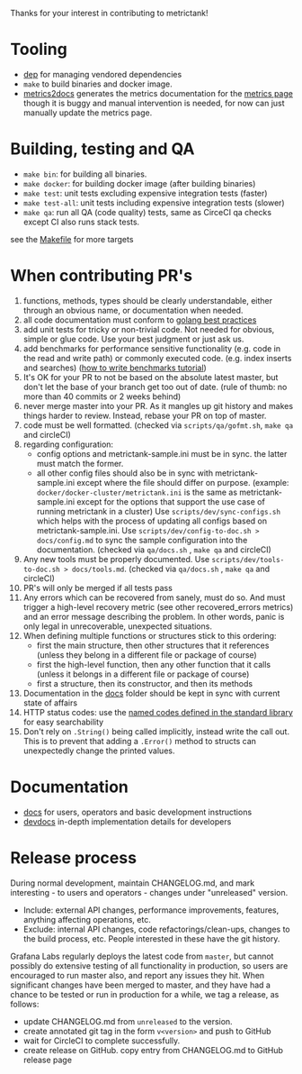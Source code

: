 Thanks for your interest in contributing to metrictank!

# Tooling

* [dep](https://github.com/golang/dep) for managing vendored dependencies
* `make` to build binaries and docker image.
* [metrics2docs](https://github.com/Dieterbe/metrics2docs) generates the metrics documentation for the [metrics page](https://github.com/grafana/metrictank/blob/master/docs/metrics.md) though it is buggy and manual intervention is needed, for now can just manually update the metrics page.

# Building, testing and QA

* `make bin`: for building all binaries.
* `make docker`: for building docker image (after building binaries)
* `make test`: unit tests excluding expensive integration tests (faster)
* `make test-all`: unit tests including expensive integration tests (slower)
* `make qa`: run all QA (code quality) tests, same as CirceCI qa checks except CI also runs stack tests.

see the [Makefile](../Makefile) for more targets

# When contributing PR's

1. functions, methods, types should be clearly understandable, either through an obvious name, or documentation when needed.
2. all code documentation must conform to [golang best practices](https://blog.golang.org/godoc-documenting-go-code)
3. add unit tests for tricky or non-trivial code. Not needed for obvious, simple or glue code.  Use your best judgment or just ask us.
4. add benchmarks for performance sensitive functionality (e.g. code in the read and write path) or commonly executed code. (e.g. index inserts and searches)
   ([how to write benchmarks tutorial](https://dave.cheney.net/2013/06/30/how-to-write-benchmarks-in-go))
5. It's OK for your PR to not be based on the absolute latest master, but don't let the base of your branch get too out of date. (rule of thumb: no more than 40 commits or 2 weeks behind)
6. never merge master into your PR. As it mangles up git history and makes things harder to review. Instead, rebase your PR on top of master.
7. code must be well formatted. (checked via `scripts/qa/gofmt.sh`, `make qa` and circleCI)
8. regarding configuration:
   * config options and metrictank-sample.ini must be in sync. the latter must match the former.
   * all other config files should also be in sync with metrictank-sample.ini except where the file should differ on purpose.
   (example: `docker/docker-cluster/metrictank.ini` is the same as metrictank-sample.ini except for the options that support the use case of running metrictank in a cluster)
   Use `scripts/dev/sync-configs.sh` which helps with the process of updating all configs based on metrictank-sample.ini.
   Use `scripts/dev/config-to-doc.sh > docs/config.md` to sync the sample configuration into the documentation. (checked via `qa/docs.sh` , `make qa` and circleCI)
9. Any new tools must be properly documented. Use `scripts/dev/tools-to-doc.sh > docs/tools.md`. (checked via `qa/docs.sh` , `make qa` and circleCI)
10. PR's will only be merged if all tests pass
11. Any errors which can be recovered from sanely, must do so. And must trigger a high-level recovery metric (see other recovered_errors metrics) and an error message describing the problem.
    In other words, panic is only legal in unrecoverable, unexpected situations.
12. When defining multiple functions or structures stick to this ordering:
    * first the main structure, then other structures that it references (unless they belong in a different file or package of course)
    * first the high-level function, then any other function that it calls (unless it belongs in a different file or package of course)
    * first a structure, then its constructor, and then its methods
13. Documentation in the [docs](../docs) folder should be kept in sync with current state of affairs
14. HTTP status codes: use the [named codes defined in the standard library](https://golang.org/pkg/net/http/#pkg-constants) for easy searchability
15. Don't rely on `.String()` being called implicitly, instead write the call out. This is to prevent that adding a `.Error()` method to structs can unexpectedly change the printed values.

# Documentation

* [docs](../docs) for users, operators and basic development instructions
* [devdocs](../devdocs) in-depth implementation details for developers

# Release process

During normal development, maintain CHANGELOG.md, and mark interesting - to users and operators - changes under "unreleased" version.
* Include: external API changes, performance improvements, features, anything affecting operations, etc.
* Exclude: internal API changes, code refactorings/clean-ups, changes to the build process, etc. People interested in these have the git history.

Grafana Labs regularly deploys the latest code from `master`, but cannot possibly do extensive testing of all functionality in production, so users are encouraged to run master also, and report any issues they hit.
When significant changes have been merged to master, and they have had a chance to be tested or run in production for a while, we tag a release, as follows:

* update CHANGELOG.md from `unreleased` to the version.
* create annotated git tag in the form `v<version>` and push to GitHub
* wait for CircleCI to complete successfully.
* create release on GitHub. copy entry from CHANGELOG.md to GitHub release page
